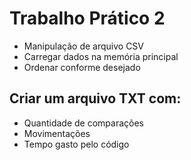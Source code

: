 # Trabalho Prático 2
- Manipulação de arquivo CSV
- Carregar dados na memória principal
- Ordenar conforme desejado
  
## Criar um arquivo TXT com:
- Quantidade de comparações
- Movimentações
- Tempo gasto pelo código
